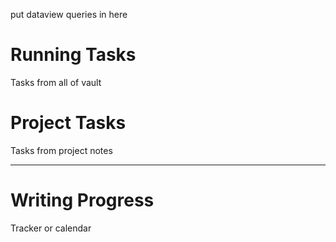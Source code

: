 put dataview queries in here

# Running Tasks
Tasks from all of vault

# Project Tasks
Tasks from project notes

---
# Writing Progress

Tracker or calendar 



